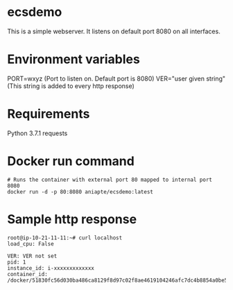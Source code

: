 # ecsdemo
This is a simple webserver. It listens on default port 8080 on all interfaces.

# Environment variables
PORT=wxyz (Port to listen on. Default port is 8080)
VER="user given string" (This string is added to every http response)

# Requirements
Python 3.7.1
requests

# Docker run command
```
# Runs the container with external port 80 mapped to internal port 8080
docker run -d -p 80:8080 aniapte/ecsdemo:latest
```

# Sample http response
```
root@ip-10-21-11-11:~# curl localhost
load_cpu: False

VER: VER not set
pid: 1
instance_id: i-xxxxxxxxxxxxx
container_id: /docker/51830fc56d030ba486ca8129f8d97c02f8ae4619104246afc7dc4b8854a0be53

```